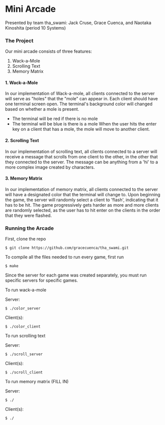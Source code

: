 # Mini Arcade
Presented by team tha_swami: Jack Cruse, Grace Cuenca, and Naotaka Kinoshita (period 10 Systems)

### The Project
Our mini arcade consists of three features:
1. Wack-a-Mole
2. Scrolling Text 
3. Memory Matrix

#### 1. Wack-a-Mole
In our implementation of Wack-a-mole, all clients connected to the server will serve as "holes" that the "mole" can appear in.
Each client should have one terminal screen open. The terminal's background color will changed based on whether a mole is present.
- The terminal will be red if there is no mole
- The terminal will be blue is there is a mole
When the user hits the enter key on a client that has a mole, the mole will move to another client.

#### 2. Scrolling Text
In our implementation of scrolling text, all clients connected to a server will receive a message that scrolls from one client to the other, in the other that they connected to the server. The message can be anything from a 'hi' to a more complex image created by characters.

#### 3. Memory Matrix
In our implementation of memory matrix, all clients connected to the server will have a designated color that the terminal will change to. Upon beginning the game, the server will randomly select a client to 'flash', indicating that it has to be hit. The game progressively gets harder as more and more clients are randomly selected, as the user has to hit enter on the clients in the order that they were flashed.

### Running the Arcade
First, clone the repo

```
$ git clone https://github.com/gracecuenca/tha_swami.git
```

To compile all the files needed to run every game, first run

```
$ make
```

Since the server for each game was created separately, you must run specific servers for specific games.

To run wack-a-mole

Server:

```
$ ./color_server
```

Client(s):

```
$ ./color_client
```

To run scrolling text

Server:

```
$ ./scroll_server
```

Client(s):

```
$ ./scroll_client
```

To run memory matrix (FILL IN)

Server:

```
$ ./
```

Client(s):

```
$ ./
```
